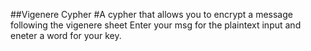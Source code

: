 ##Vigenere Cypher
#A cypher that allows you to encrypt a message following the vigenere sheet
Enter your msg for the plaintext input and eneter a word for your key.
